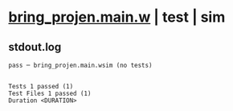 # [bring_projen.main.w](../../../../../examples/tests/valid/bring_projen.main.w) | test | sim

## stdout.log
```log
pass ─ bring_projen.main.wsim (no tests)
 
 
Tests 1 passed (1)
Test Files 1 passed (1)
Duration <DURATION>
```

